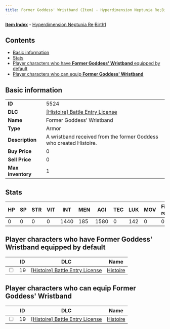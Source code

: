 ```yaml
---
title: Former Goddess' Wristband (Item) - Hyperdimension Neptunia Re;Birth1
---
```


[**Item Index**](/neptunia/rb1/item/index.html) - [Hyperdimension Neptunia Re;Birth1](/neptunia/rb1)

## Contents

- [Basic information](#basic-information)
- [Stats](#stats)
- [Player characters who have **Former Goddess' Wristband** equipped by default](#player-characters-who-have-former-goddess-wristband-equipped-by-default)
- [Player characters who can equip **Former Goddess' Wristband**](#player-characters-who-can-equip-former-goddess-wristband)

## Basic information

|   |   |
| -- | -- |
| **ID** | 5524 |
| **DLC** | [[Histoire] Battle Entry License](/neptunia/rb1/dlc/9-histoire.html) |
| **Name** | Former Goddess' Wristband |
| **Type** | Armor |
| **Description** | A wristband received from the former Goddess who created Histoire. |
| **Buy Price** | 0 |
| **Sell Price** | 0 |
| **Max inventory** | 1 |


## Stats

| HP | SP | STR | VIT | INT | MEN | AGI | TEC | LUK | MOV | Fire res. | Ice res. | Wind res. | Lightning res. |
| -- | -- | --- | --- | --- | --- | --- | --- | --- | --- | --------- | -------- | --------- | -------------- |
| 0 | 0 | 0 | 0 | 1440 | 185 | 1580 | 0 | 142 | 0 | 0 | 0 | 0 | 0 |


## Player characters who have **Former Goddess' Wristband** equipped by default

|    | ID | DLC | Name |
| -- | -- | --- | ---- |
| <input type="checkbox" id="rb1-player-9-19" class="trackbox" /> | 19 | [[Histoire] Battle Entry License](/neptunia/rb1/dlc/9-histoire.html) | [Histoire](/neptunia/rb1/player/9-19-histoire.html) |


## Player characters who can equip **Former Goddess' Wristband**

|    | ID | DLC | Name |
| -- | -- | --- | ---- |
| <input type="checkbox" id="rb1-player-9-19" class="trackbox" /> | 19 | [[Histoire] Battle Entry License](/neptunia/rb1/dlc/9-histoire.html) | [Histoire](/neptunia/rb1/player/9-19-histoire.html) |

